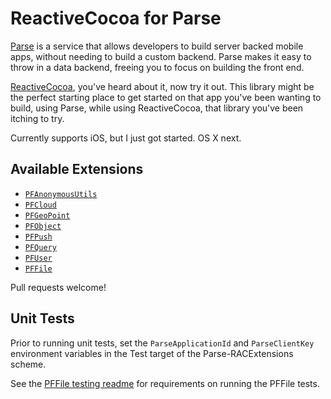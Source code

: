 # ReactiveCocoa for Parse

[Parse](http://parse.com) is a service that allows developers to build server
backed mobile apps, without needing to build a custom backend. Parse makes it
easy to throw in a data backend, freeing you to focus on building the front
end.

[ReactiveCocoa](https://github.com/ReactiveCocoa/ReactiveCocoa), you've heard
about it, now try it out. This library might be the perfect starting place to
get started on that app you've been wanting to build, using Parse, while using
ReactiveCocoa, that library you've been itching to try.

Currently supports iOS, but I just got started. OS X next.

## Available Extensions

* [`PFAnonymousUtils`](//github.com/kastiglione/Parse-RACExtensions/blob/master/Parse-RACExtensions/PFAnonymousUtils+RACExtensions.h)
* [`PFCloud`](//github.com/kastiglione/Parse-RACExtensions/blob/master/Parse-RACExtensions/PFCloud+RACExtensions.h)
* [`PFGeoPoint`](//github.com/kastiglione/Parse-RACExtensions/blob/master/Parse-RACExtensions/PFGeoPoint+RACExtensions.h)
* [`PFObject`](//github.com/kastiglione/Parse-RACExtensions/blob/master/Parse-RACExtensions/PFObject+RACExtensions.h)
* [`PFPush`](//github.com/kastiglione/Parse-RACExtensions/blob/master/Parse-RACExtensions/PFPush+RACExtensions.h)
* [`PFQuery`](//github.com/kastiglione/Parse-RACExtensions/blob/master/Parse-RACExtensions/PFQuery+RACExtensions.h)
* [`PFUser`](//github.com/kastiglione/Parse-RACExtensions/blob/master/Parse-RACExtensions/PFUser+RACExtensions.h)
* [`PFFile`](//github.com/kastiglione/Parse-RACExtensions/blob/master/Parse-RACExtensions/PFFile+RACExtensions.h)

Pull requests welcome!

## Unit Tests
Prior to running unit tests, set the `ParseApplicationId` and `ParseClientKey` environment variables in the Test target of the Parse-RACExtensions scheme.

See the [PFFile testing readme](test/pffile_testing.md) for requirements on running the PFFile tests.
